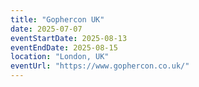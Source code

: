 ```yaml
---
title: "Gophercon UK"
date: 2025-07-07
eventStartDate: 2025-08-13
eventEndDate: 2025-08-15
location: "London, UK"
eventUrl: "https://www.gophercon.co.uk/"
---
```

